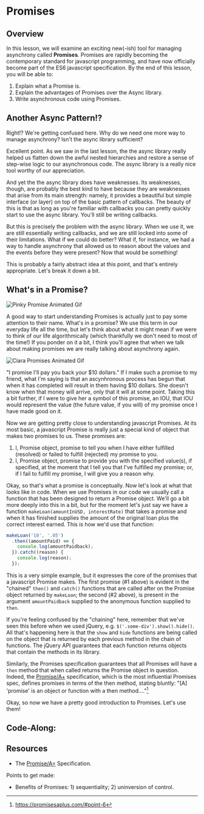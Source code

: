Promises
========

## Overview

In this lesson, we will examine an exciting new(-ish) tool for managing asynchrony called **Promises**. Promises are rapidly becoming the contemporary standard for javascript programming, and have now officially become part of the ES6 javascript specification. By the end of this lesson, you will be able to:

1. Explain what a Promise is.
2. Explain the advantages of Promises over the Async library.
3. Write asynchronous code using Promises.

## Another Async Pattern!?

Right!? We're getting confused here. Why do we need one more way to manage asynchrony? Isn't the async library sufficient?

Excellent point. As we saw in the last lesson, the the async library really helped us flatten down the awful nested hierarchies and restore a sense of step-wise logic to our asynchronous code. The async library is a really nice tool worthy of our appreciation.

And yet the the async library does have weaknesses. Its weaknesses, though, are probably the best kind to have because they are weaknesses that arise from its main strength: namely, it provides a beautiful but simple interface (or layer) on top of the basic pattern of callbacks. The beauty of this is that as long as you're familiar with callbacks you can pretty quickly start to use the async library. You'll still be writing callbacks.

But this is precisely the problem with the async library. When we use it, we are still essentially writing callbacks, and we are still locked into some of their limitations. What if we could do better? What if, for instance, we had a way to handle asynchrony that allowed us to reason about the values and the events before they were present? Now that would be something!

This is probably a fairly abstract idea at this point, and that's entirely appropriate. Let's break it down a bit.

## What's in a Promise?

![Pinky Promise Animated Gif](https://s3.amazonaws.com/ezmiller/public/flatiron-imgs/promises.gif)

A good way to start understanding Promises is actually just to pay some attention to their name. What's in a promise? We use this term in our everyday life all the time, but let's think about what it might mean if we were to think of our life algorithmically (which thankfully we don't need to most of the time!) If you ponder on it a bit, I think you'll agree that when we talk about making promises we are really talking about asynchrony again.

![Ciara Promises Animated Gif](https://s3.amazonaws.com/ezmiller/public/flatiron-imgs/promise-asynchrony.gif)

"I promise I'll pay you back your $10 dollars." If I make such a promise to my friend, what I'm saying is that an ascynhronous process has begun that when it has completed will result in them having $10 dollars.  She doesn't know when that money will arrive, only that it will at some point. Taking this a bit further, if I were to give her a symbol of this promise, an IOU, that IOU would represent the value (the future value, if you will) of my promise once I have made good on it.

Now we are getting pretty close to understanding javascript Promises. At its most basic, a javascript Promise is really just a special kind of object that makes two promises to us. These promises are:

1. I, Promise object, promise to tell you when I have either fulfilled (resolved) or failed to fulfill (rejected) my promise to you.
2. I, Promise object, promise to provide you with the specified value(s), if specified, at the moment that I tell you that I've fulfilled my promise; or, if I fail to fulfill my promise, I will give you a reason why.

Okay, so that's what a promise is conceptually. Now let's look at what that looks like in code. When we use Promises in our code we usually call a function that has been designed to return a Promise object. We'll go a bit more deeply into this in a bit, but for the moment let's just say we have a function `makeLoan(amountInUSD, interestRate)` that takes a promise and when it has finished supplies the amount of the original loan plus the correct interest earned. This is how we'd use that function:

```javascript
makeLoan('10', '.05')
  .then((amountPaid) => {
    console.log(amountPaidback);
  }).catch((reason) {
    console.log(reason);
  });
```

This is a very simple example, but it expresses the core of the promises that a javascript Promise makes. The first promise (#1 above) is evident in the "chained" `then()` and `catch()` functions that are called after on the Promise object returned by `makeLoan`; the second (#2 above), is present in the argument `amountPaidback` supplied to the anonymous function supplied to `then`.

If you're feeling confused by the "chaining" here, remember that we've seen this before when we used jQuery, e.g. `$('.some-div').show().hide()`. All that's happening here is that the `show` and `hide` functions are being called on the object that is returned by each previous method in the chain of functions. The jQuery API guarantees that each function returns objects that contain the methods in its library.

Similarly, the Promises specification guarantees that all Promises will have a `then` method that when called returns the Promise object in question. Indeed, the [Promise/A+](http://promisesaplus.com) specification, which is the most influential Promises spec, defines promises in terms of the then method, stating bluntly: "[A] 'promise' is an object or function with a then method...."[^1] 

Okay, so now we have a pretty good introduction to Promises. Let's use them!

## Code-Along: 

## Resources

* The [Promise/A=](https://promisesaplus.com/) Specification.


[^1]: https://promisesaplus.com/#point-6

Points to get made:

* Benefits of Promises: 1) sequentiality; 2) uninversion of control. 

